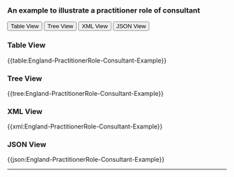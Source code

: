### An example to illustrate a practitioner role of consultant


<div class="tab">
 <button class="tablinks active" onclick="openTab(event, 'Table View')">Table View</button>
 <button class="tablinks" onclick="openTab(event, 'Tree View')">Tree View</button>
  <button class="tablinks" onclick="openTab(event, 'XML View')">XML View</button>
  <button class="tablinks" onclick="openTab(event, 'JSON View')">JSON View</button>
</div>
    
    
<div id="Table View" class="tabcontent" style="display:block">
  <h3>Table View</h3>
{{table:England-PractitionerRole-Consultant-Example}}
</div>
<div id="Tree View" class="tabcontent">
  <h3>Tree View</h3>
{{tree:England-PractitionerRole-Consultant-Example}}
</div>
<div id="XML View" class="tabcontent">
  <h3>XML View</h3>
{{xml:England-PractitionerRole-Consultant-Example}}
</div>
<div id="JSON View" class="tabcontent">
  <h3>JSON View</h3>
{{json:England-PractitionerRole-Consultant-Example}}
</div>

---